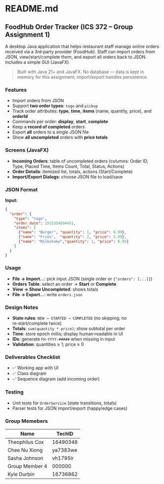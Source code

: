 # README.md

## FoodHub Order Tracker (ICS 372 – Group Assignment 1)

A desktop Java application that helps restaurant staff manage online orders received via a 3rd‑party provider (FoodHub). Staff can import orders from JSON, view/start/complete them, and export all orders back to JSON. Includes a simple GUI (JavaFX).

> Built with Java 21+ and JavaFX. No database — data is kept in memory for this assignment; import/export handles persistence.

### Features

* Import orders from JSON
* Support **two order types**: `togo` and `pickup`
* Track order attributes: **type**, **time**, **items** (name, quantity, price), and **orderId**
* Commands per order: **display**, **start**, **complete**
* Keep a **record of completed** orders
* Export **all** orders to a single JSON file
* Show **all uncompleted** orders with **price totals**

### Screens (JavaFX)

* **Incoming Orders**: table of uncompleted orders (columns: Order ID, Type, Placed Time, Items Count, Total, Status, Actions)
* **Order Details**: itemized list, totals, actions (Start/Complete)
* **Import/Export Dialogs**: choose JSON file to load/save

### JSON Format

**Input:**

```json
{
  "order": {
    "type": "togo",
    "order_date": 1515354694451,
    "items": [
      {"name": "Burger", "quantity": 1, "price": 8.99},
      {"name": "Fries",  "quantity": 2, "price": 3.99},
      {"name": "Milkshake","quantity": 1, "price": 8.95}
    ]
  }
}
```

### Usage

* **File → Import…**: pick input JSON (single order or `{"orders": [...]}`)
* **Orders Table**: select an order → **Start** or **Complete**
* **View → Show Uncompleted**: shows totals
* **File → Export…**: write `orders.json`

### Design Notes

* **State rules**: `NEW → STARTED → COMPLETED` (no skipping; no re‑start/complete twice)
* **Totals**: `sum(quantity * price)`; show subtotal per order
* **Time**: store epoch millis; display human‑readable in UI
* **IDs**: generate `FH-YYYY-#####` when missing in input
* **Validation**: quantities ≥ 1; price ≥ 0

### Deliverables Checklist

* ✅ Working app with UI
* ✅ Class diagram
* ✅ Sequence diagram (add incoming order)

### Testing

* Unit tests for `OrderService` (state transitions, totals)
* Parser tests for JSON import/export (happy/edge cases)

### Group Memebers
| Name           | TechID   |
|----------------|----------|
| Theophilus Cox | 16490348 |
| Chee Nu Xiong  | ya7383we |
| Sasha Johnson  | vh1795lr |
| Group Member 4 | 000000   |
| Kyle Durbin    | 16736862 |

